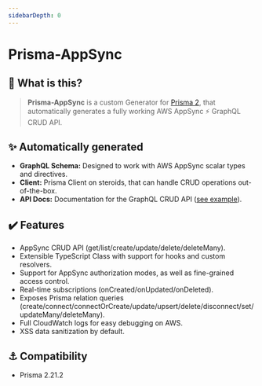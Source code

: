```yaml
---
sidebarDepth: 0
---
```


# Prisma-AppSync

## 👾 What is this?

> **Prisma-AppSync** is a custom Generator for [Prisma 2](https://www.prisma.io), that automatically generates a fully working AWS AppSync ⚡ GraphQL CRUD API.

## ✨ Automatically generated

- **GraphQL Schema:** Designed to work with AWS AppSync scalar types and directives.
- **Client:** Prisma Client on steroids, that can handle CRUD operations out-of-the-box.
- **API Docs:** Documentation for the GraphQL CRUD API ([see example](/demo/post.html)).

## ✔️ Features

- AppSync CRUD API (get/list/create/update/delete/deleteMany).
- Extensible TypeScript Class with support for hooks and custom resolvers.
- Support for AppSync authorization modes, as well as fine-grained access control.
- Real-time subscriptions (onCreated/onUpdated/onDeleted).
- Exposes Prisma relation queries (create/connect/connectOrCreate/update/upsert/delete/disconnect/set/updateMany/deleteMany).
- Full CloudWatch logs for easy debugging on AWS.
- XSS data sanitization by default.

## ⚓ Compatibility

- Prisma 2.21.2

